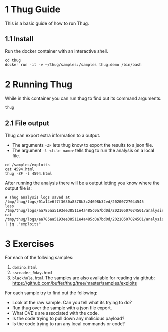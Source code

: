 # 1 Thug Guide
This is a basic guide of how to run Thug.

## 1.1 Install
Run the docker container with an interactive shell.

```
cd thug
docker run -it -v ~/thug/samples:/samples thug:demo /bin/bash
```

# 2 Running Thug
While in this container you can run thug to find out its command arguments.

```
thug
```

## 2.1 File output
Thug can export extra information to a output.
- The arguments `-ZF` lets thug know to export the results to a json file.
- The argument `-l <file name>` tells thug to run the analysis on a local file.

```
cd /samples/exploits
cat 4594.html
thug -ZF -l 4594.html
```

After running the analysis there will be a output letting you know where the output file is:

```
# Thug analysis logs saved at /tmp/thug/logs/01a14e6f7f3630a8378b3c24698b32ed/20200727044545
less /tmp/thug/logs/aa785aa5193ee38511e4a485c0a7bd0d/20210507024501/analysis/json/analysis.json 
cat /tmp/thug/logs/aa785aa5193ee38511e4a485c0a7bd0d/20210507024501/analysis/json/analysis.json  | jq ."exploits"
```

# 3 Exercises
For each of the follwing samples:
1. `domino.html`
2. `ssreader_0day.html`
3. `blackhole.html`
The samples are also available for reading via github: https://github.com/buffer/thug/tree/master/samples/exploits

For each sample try to find out the following:
- Look at the raw sample. Can you tell what its trying to do?
- Run thug over the sample with a json file export.
- What CVE's are associated with the code.
- Is the code trying to pull down any malicious payload?
- Is the code trying to run any local commands or code?
